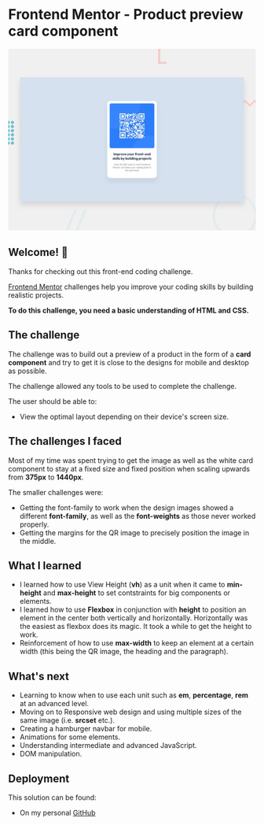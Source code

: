 # Frontend Mentor - Product preview card component

![Design preview for the Product preview card component coding challenge](./design/desktop-preview.jpg)

## Welcome! 👋

Thanks for checking out this front-end coding challenge.

[Frontend Mentor](https://www.frontendmentor.io) challenges help you improve your coding skills by building realistic projects.

**To do this challenge, you need a basic understanding of HTML and CSS.**

## The challenge

The challenge was to build out a preview of a product in the form of a **card component** and try to get it is close to the designs for mobile and desktop as possible.

The challenge allowed any tools to be used to complete the challenge.

The user should be able to:

- View the optimal layout depending on their device's screen size.

## The challenges I faced

Most of my time was spent trying to get the image as well as the white card component to stay at a fixed size and fixed position when scaling upwards from **375px** to **1440px**.

The smaller challenges were:

- Getting the font-family to work when the design images showed a different **font-family**, as well as the **font-weights** as those never worked properly.
- Getting the margins for the QR image to precisely position the image in the middle.

## What I learned

- I learned how to use View Height (**vh**) as a unit when it came to **min-height** and **max-height** to set contstraints for big components or elements.
- I learned how to use **Flexbox** in conjunction with **height** to position an element in the center both vertically and horizontally. Horizontally was the easiest as flexbox does its magic. It took a while to get the height to work.
- Reinforcement of how to use **max-width** to keep an element at a certain width (this being the QR image, the heading and the paragraph).

## What's next

- Learning to know when to use each unit such as **em**, **percentage**, **rem** at an advanced level.
- Moving on to Responsive web design and using multiple sizes of the same image (i.e. **srcset** etc.).
- Creating a hamburger navbar for mobile.
- Animations for some elements.
- Understanding intermediate and advanced JavaScript.
- DOM manipulation.

## Deployment

This solution can be found:

- On my personal [GitHub](https://www.github.com/Lord-Nickelbottoms)
